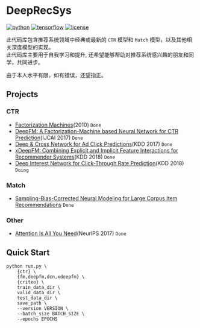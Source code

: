 # DeepRecSys
[![python](https://img.shields.io/badge/python-=3.7-brightgreen)](requirements.txt)
[![tensorflow](https://img.shields.io/badge/tensorflow-=2.2-brightgreen)](requirements.txt)
[![license](https://img.shields.io/badge/license-MIT-green)](LICENSE)


此代码库包含推荐系统领域中经典或最新的 `CTR` 模型和 `Match` 模型，以及其他相关深度模型的实现。<br/>
此代码库主要用于自我学习和提升, 还希望能够帮助对推荐系统感兴趣的朋友和同学，共同进步。

由于本人水平有限，如有错误，还望指正。

## Projects

### CTR
* [Factorization Machines](deep_recommend/recommend/ctr/fm)(2010) `Done`
* [DeepFM: A Factorization-Machine based Neural Network for CTR Prediction](deep_recommend/recommend/ctr/deepfm)(IJCAI 2017) `Done`
* [Deep & Cross Network for Ad Click Predictions](deep_recommend/recommend/ctr/dcn)(KDD 2017) `Done`
* [xDeepFM: Combining Explicit and Implicit Feature Interactions for Recommender Systems](deep_recommend/recommend/ctr/xdeepfm)(KDD 2018) `Done`
* [Deep Interest Network for Click-Through Rate Prediction](deep_recommend/recommend/ctr/din)(KDD 2018) `Doing`

### Match
* [Sampling-Bias-Corrected Neural Modeling for Large Corpus Item Recommendations](deep_recommend/recommend/match/google_tt) `Done`

### Other
* [Attention Is All You Need](deep_recommend/other/transformer)(NeurlPS 2017) `Done`


## Quick Start
``` shell
python run.py \
    {ctr} \
    {fm,deepfm,dcn,xdeepfm} \
    {criteo} \
    train_data_dir \
    valid_data_dir \
    test_data_dir \
    save_path \
    --version VERSION \
    --batch_size BATCH_SIZE \
    --epochs EPOCHS
```


